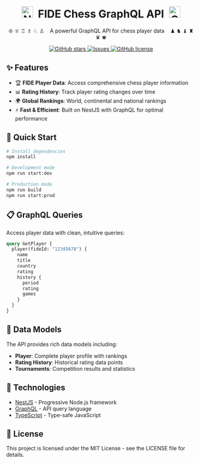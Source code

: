 <div align="center">
  <h1>
    <img src="https://nestjs.com/img/logo-small.svg" width="30" alt="Nest Logo" />
    &nbsp;FIDE Chess GraphQL API&nbsp;
    <img src="https://raw.githubusercontent.com/graphql/graphql-spec/main/resources/GraphQL%20Logo.svg" width="30" alt="GraphQL Logo" />
  </h1>
  
  <p>
    ♔ ♕ ♖ ♗ ♘ ♙ &nbsp;&nbsp; A powerful GraphQL API for chess player data &nbsp;&nbsp; ♟ ♞ ♝ ♜ ♛ ♚
  </p>

  <p>
    <a href="https://github.com/dileeshaweliwaththa/fide-graphql/stargazers">
      <img alt="GitHub stars" src="https://img.shields.io/github/stars/dileeshaweliwaththa/fide-graphql?style=for-the-badge&color=ffcb2f&logo=starship&logoColor=ffcb2f">
    </a>
    <a href="https://github.com/dileeshaweliwaththa/fide-graphql/issues">
      <img alt="Issues" src="https://img.shields.io/github/issues/dileeshaweliwaththa/fide-graphql?style=for-the-badge&color=4e5255">
    </a>
    <a href="https://github.com/dileeshaweliwaththa/fide-graphql/blob/master/LICENSE">
      <img alt="GitHub license" src="https://img.shields.io/github/license/dileeshaweliwaththa/fide-graphql?style=for-the-badge&color=228B22">
    </a>
  </p>
</div>

## ✨ Features

- 🏆 **FIDE Player Data**: Access comprehensive chess player information
- 📊 **Rating History**: Track player rating changes over time
- 🌍 **Global Rankings**: World, continental and national rankings
- ⚡ **Fast & Efficient**: Built on NestJS with GraphQL for optimal performance

## 🚀 Quick Start

```bash
# Install dependencies
npm install

# Development mode
npm run start:dev

# Production mode
npm run build
npm run start:prod
```

## 📋 GraphQL Queries

Access player data with clean, intuitive queries:

```graphql
query GetPlayer {
  player(fideId: "12345678") {
    name
    title
    country
    rating
    history {
      period
      rating
      games
    }
  }
}
```

## 🧩 Data Models

The API provides rich data models including:

- **Player**: Complete player profile with rankings
- **Rating History**: Historical rating data points
- **Tournaments**: Competition results and statistics

## 🔧 Technologies

- [NestJS](https://nestjs.com/) - Progressive Node.js framework
- [GraphQL](https://graphql.org/) - API query language
- [TypeScript](https://www.typescriptlang.org/) - Type-safe JavaScript

## 📜 License

This project is licensed under the MIT License - see the LICENSE file for details.
